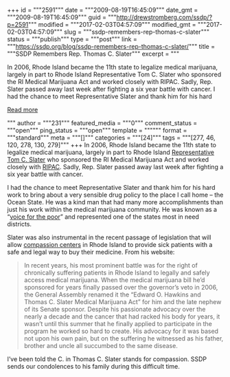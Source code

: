 +++
id = """2591"""
date = """2009-08-19T16:45:09"""
date_gmt = """2009-08-19T16:45:09"""
guid = """http://drewstromberg.com/ssdp/?p=2591"""
modified = """2017-02-03T04:57:09"""
modified_gmt = """2017-02-03T04:57:09"""
slug = """ssdp-remembers-rep-thomas-c-slater"""
status = """publish"""
type = """post"""
link = """https://ssdp.org/blog/ssdp-remembers-rep-thomas-c-slater/"""
title = """SSDP Remembers Rep. Thomas C. Slater"""
excerpt = """<p>In 2006, Rhode Island became the 11th state to legalize medical marijuana, largely in part to Rhode Island Representative Tom C. Slater who sponsored the RI Medical Marijuana Act and worked closely with RIPAC. Sadly, Rep. Slater passed away last week after fighting a six year battle with cancer. I had the chance to meet Representative Slater and thank him for his hard</p>
<div class="h10"></div>
<p><a class="more-link2 flat" href="https://ssdp.org/blog/ssdp-remembers-rep-thomas-c-slater/">Read more</a></p>
"""
author = """231"""
featured_media = """0"""
comment_status = """open"""
ping_status = """open"""
template = """"""
format = """standard"""
meta = """[]"""
categories = """[24]"""
tags = """[277, 46, 120, 278, 130, 279]"""
+++
In 2006, Rhode Island became the 11th state to legalize medical marijuana, largely in part to Rhode Island <a href="http://www.rilin.state.ri.us/Slater/">Representative Tom C. Slater</a> who sponsored the RI Medical Marijuana Act and worked closely with <a href="http://www.ripatients.org/">RIPAC</a>. Sadly, Rep. Slater passed away last week after fighting a six year battle with cancer.

I had the chance to meet Representative Slater and thank him for his hard work to bring about a very sensible drug policy to the place I call home &#8211; the Ocean State. He was a kind man that had many more accomplishments than just his work within the medical marijuana community. He was known as a &#8220;<a href="http://www.projo.com/news/content/TOM_SLATER_OBIT_08-11-09_V2FBSGP_v9.353c800.html">voice for the poor</a>&#8221; and represented one of the states most in need districts.

Slater was also instrumental in the recent passage of legislation that will allow <a href="http://www.projo.com/news/content/MEDICAL_MARIJUANA_OVERRIDE_06-17-09_IUEOBRE_v17.3f6bb47.html">compassion centers</a> in Rhode Island to provide sick patients with a safe and legal way to buy their medicine. From his website:
<blockquote>In recent years, his most prominent battle was for the right of chronically suffering patients in Rhode Island to legally and safely access medical marijuana. When the medical marijuana bill he&#8217;d sponsored for years finally passed over the governor&#8217;s veto in 2006, the General Assembly renamed it the “Edward O. Hawkins and Thomas C. Slater Medical Marijuana Act” for him and the late nephew of its Senate sponsor. Despite his passionate advocacy over the nearly a decade and the cancer that had racked his body for years, it wasn&#8217;t until this summer that he finally applied to participate in the program he worked so hard to create. His advocacy for it was based not upon his own pain, but on the suffering he witnessed as his father, brother and uncle all succumbed to the same disease.</blockquote>
I&#8217;ve been told the C. in Thomas C. Slater stands for compassion. SSDP sends our condolences to his family during this difficult time.

